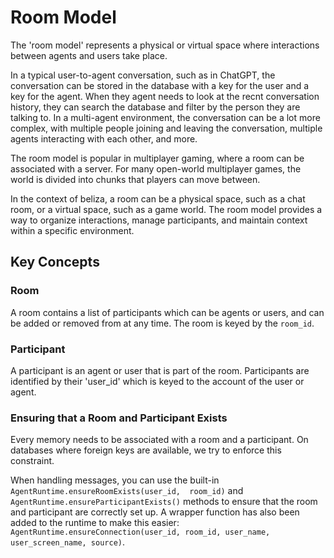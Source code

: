 # Room Model

The 'room model' represents a physical or virtual space where interactions between agents and users take place.

In a typical user-to-agent conversation, such as in ChatGPT, the conversation can be stored in the database with a key for the user and a key for the agent. When they agent needs to look at the recnt conversation history, they can search the database and filter by the person they are talking to. In a multi-agent environment, the conversation can be a lot more complex, with multiple people joining and leaving the conversation, multiple agents interacting with each other, and more.

The room model is popular in multiplayer gaming, where a room can be associated with a server. For many open-world multiplayer games, the world is divided into chunks that players can move between.

In the context of beliza, a room can be a physical space, such as a chat room, or a virtual space, such as a game world. The room model provides a way to organize interactions, manage participants, and maintain context within a specific environment.

## Key Concepts

### Room

A room contains a list of participants which can be agents or users, and can be added or removed from at any time. The room is keyed by the `room_id`.

### Participant

A participant is an agent or user that is part of the room. Participants are identified by their 'user_id' which is keyed to the account of the user or agent.

### Ensuring that a Room and Participant Exists

Every memory needs to be associated with a room and a participant. On databases where foreign keys are available, we try to enforce this constraint.

When handling messages, you can use the built-in `AgentRuntime.ensureRoomExists(user_id,  room_id)` and `AgentRuntime.ensureParticipantExists()` methods to ensure that the room and participant are correctly set up. A wrapper function has also been added to the runtime to make this easier: `AgentRuntime.ensureConnection(user_id, room_id, user_name, user_screen_name, source)`.
